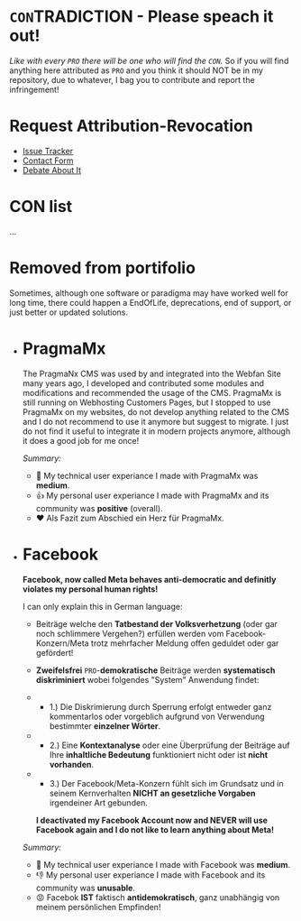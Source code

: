 # `CON`TRADICTION - Please speach it out!
*Like with every `PRO` there will be one who will find the `CON`.* 
So if you will find anything here attributed as `PRO` and you think it should NOT be in my repository, due to whatever, I bag you to contribute and report the infringement!

# Request Attribution-Revocation
* [Issue Tracker](https://github.com/webfan-pro/webfan-pro/issues)
* [Contact Form](https://webfan.de/contact/)
* [Debate About It](https://webfan-pro.github.io/webfan-pro/contra/)

# CON list
...

# Removed from portifolio
Sometimes, although one software or paradigma may have worked well for long time, there could happen a EndOfLife, deprecations, end of support, or just 
better or updated solutions.

<a name="PragmaMx"></a>
* # **PragmaMx**
  The PragmaNx CMS was used by and integrated into the Webfan Site many years ago, I developed and contributed
  some modules and modifications and recommended the usage of the CMS.
  PragmaMx is still running on Webhosting Customers Pages, but I stopped to use PragmaMx on my websites,
  do not develop anything related to the CMS and I do not recommend to use it anymore but suggest to migrate.
  I just do not find it useful to integrate it in modern projects anymore, although it does a good job for me once!
  
  *Summary:*
  * 👏 My technical user experiance I made with PragmaMx was **medium**.
  * 👍 My personal user experiance I made with PragmaMx and its community was **positive** (overall).
  * ❤ Als Fazit zum Abschied ein Herz für PragmaMx.

<a name="Facebook"></a>  
* # **Facebook**  
  **Facebook, now called Meta behaves anti-democratic and definitly violates my personal human rights!**
  
  I can only explain this in German language:
  * Beiträge welche den **Tatbestand der Volksverhetzung** (oder gar noch schlimmere Vergehen?) erfüllen werden vom Facebook-Konzern/Meta trotz mehrfacher Meldung offen geduldet 
    oder gar gefördert!
  * **Zweifelsfrei** `PRO`-**demokratische** Beiträge werden **systematisch diskriminiert** wobei folgendes "System" Anwendung findet: 
  * * 1.) Die Diskrimierung durch Sperrung erfolgt entweder ganz kommentarlos oder vorgeblich aufgrund von Verwendung bestimmter **einzelner Wörter**.
  * * 2.) Eine **Kontextanalyse** oder eine Überprüfung der Beiträge auf Ihre **inhaltliche Bedeutung** funktioniert nicht 
         oder ist **nicht vorhanden**.
  * * 3.) Der Facebook/Meta-Konzern fühlt sich im Grundsatz und in seinem Kernverhalten **NICHT an gesetzliche Vorgaben** irgendeiner Art gebunden.
  
    **I deactivated my Facebook Account now and NEVER will use Facebook again and I do not like to learn anything about Meta!**

   *Summary:*
   * 👏 My technical user experiance I made with Facebook was **medium**.
   * 👎 My personal user experiance I made with Facebook and its community was **unusable**.
   * 😡 Facebok **IST** faktisch **antidemokratisch**, ganz unabhängig von meinem persönlichen Empfinden!
